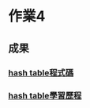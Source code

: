 # 作業4
## 成果
### [hash table程式碼](https://github.com/shunlinnn/shunlinnn/blob/master/HW4/hash_table_06170137.py)
### [hash table學習歷程](https://github.com/shunlinnn/shunlinnn/blob/master/HW4/%E6%B5%81%E7%A8%8B%E5%9C%96%E8%88%87%E5%AD%B8%E7%BF%92%E6%AD%B7%E7%A8%8B%E8%88%87Hash%E5%8E%9F%E7%90%86%E8%A7%A3%E9%87%8B.md)
